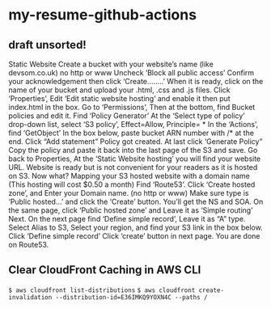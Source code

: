 # my-resume-github-actions

## draft unsorted!

Static  Website
Create a bucket with your website’s name (like devsom.co.uk) no http or www
Uncheck ‘Block all public access’
Confirm your acknowledgement then click ‘Create……..’
When it is ready, click on the name of your bucket and upload your .html, .css and .js files. 
Click ‘Properties’, Edit ‘Edit static website hosting’ and enable it then put index.html in the box.
Go to ‘Permissions’, Then at  the bottom, find Bucket policies and edit it. Find ‘Policy Generator’ 
At the ‘Select type of policy’ drop-down list, select ‘S3 policy’, Effect=Allow, Principle= *
In the ‘Actions’, find ‘GetObject’ In the box below, paste bucket ARN number with /* at the end.
Click “Add statement” Policy got created. At last click ‘Generate Policy” Copy the policy  and paste it back into the last page of the S3 and save.
Go back to Properties, At the ‘Static Website hosting’  you will find your website URL.
Website is ready but is not convenient for your readers as it is hosted on S3. Now what?
 Mapping your S3 hosted website with a domain name (This hosting will cost $0.50 a month)
Find ‘Route53’. Click ‘Create hosted zone’, and Enter your Domain name. (no http or www) 
Make sure type is ‘Public hosted…’ and click the ‘Create’ button. You’ll get the NS and SOA.
On the same  page, click ‘Public hosted zone’ and Leave it as ‘Simple routing’ Next.
On the next page find ‘Define simple record’, Leave it as “A” type.  
Select Alias
 to S3, Select your region, and find your S3 link in the box below. 
Click ‘Define simple record’ Click ‘create’ button in next page. You are done on Route53.


## Clear CloudFront Caching in AWS CLI
`$ aws cloudfront list-distributions`
`$ aws cloudfront create-invalidation --distribution-id=E36IMKQ9YOXN4C --paths /`
